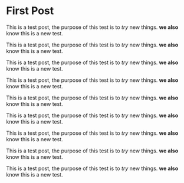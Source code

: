 # First Post

This is a test post, the purpose of this test is to *try* new things. **we also** know this is a new test.

This is a test post, the purpose of this test is to *try* new things. **we also** know this is a new test.

This is a test post, the purpose of this test is to *try* new things. **we also** know this is a new test.

This is a test post, the purpose of this test is to *try* new things. **we also** know this is a new test.

This is a test post, the purpose of this test is to *try* new things. **we also** know this is a new test.

This is a test post, the purpose of this test is to *try* new things. **we also** know this is a new test.

This is a test post, the purpose of this test is to *try* new things. **we also** know this is a new test.

This is a test post, the purpose of this test is to *try* new things. **we also** know this is a new test.

This is a test post, the purpose of this test is to *try* new things. **we also** know this is a new test.